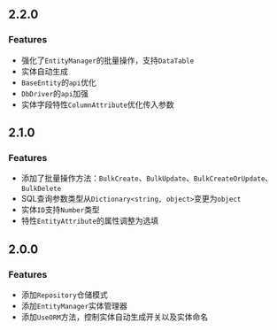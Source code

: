 ## 2.2.0

### Features

+ 强化了`EntityManager`的批量操作，支持`DataTable`
+ 实体自动生成
+ `BaseEntity`的`api`优化
+ `DbDriver`的`api`加强
+ 实体字段特性`ColumnAttribute`优化传入参数

## 2.1.0

### Features

+ 添加了批量操作方法：`BulkCreate`、`BulkUpdate`、`BulkCreateOrUpdate`、`BulkDelete`
+ SQL查询参数类型从`Dictionary<string, object>`变更为`object`
+ 实体`ID`支持`Number`类型
+ 特性`EntityAttribute`的属性调整为选填

## 2.0.0

### Features

+ 添加`Repository`仓储模式
+ 添加`EntityManager`实体管理器
+ 添加`UseORM`方法，控制实体自动生成开关以及实体命名
